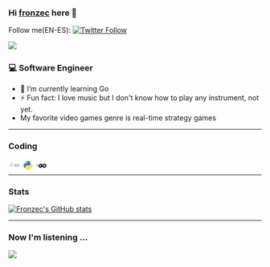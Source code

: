 ### Hi [fronzec](https://eflores.me/) here 👋

Follow me(EN-ES): [![Twitter Follow](https://img.shields.io/twitter/follow/ed_fronzec?color=%231DA1F2&label=FRONZEC&logo=twitter&style=for-the-badge)](https://twitter.com/ed_fronzec)

[<img src="https://pbs.twimg.com/profile_banners/193044694/1524730638/1500x500">](https://eflores.me/)

### 💻 Software Engineer
- 🌱 I’m currently learning Go
- ⚡ Fun fact: I love music but I don't know how to play any instrument, not yet.
- My favorite video games genre is real-time strategy games
---

### Coding

<img align="left" alt="Java" width="26px" src="https://raw.githubusercontent.com/github/explore/80688e429a7d4ef2fca1e82350fe8e3517d3494d/topics/java/java.png" />

<img align="left" alt="Python" width="26px" src="https://raw.githubusercontent.com/github/explore/80688e429a7d4ef2fca1e82350fe8e3517d3494d/topics/python/python.png" />

<img align="left" alt="Java" width="26px" src="https://raw.githubusercontent.com/github/explore/80688e429a7d4ef2fca1e82350fe8e3517d3494d/topics/go/go.png" />


<br/>

---

### Stats

[![Fronzec's GitHub stats](https://github-readme-stats.vercel.app/api?username=fronzec&show_icons=true&theme=tokyonight)](https://github.com/fronzec/github-readme-stats)


---

### Now I'm listening ...
[<img src="https://spotify-now-playing.fronzec.vercel.app/api/spotify" width="350" />]()

<!-- LINKS-->

[website]: https://eflores.me/
